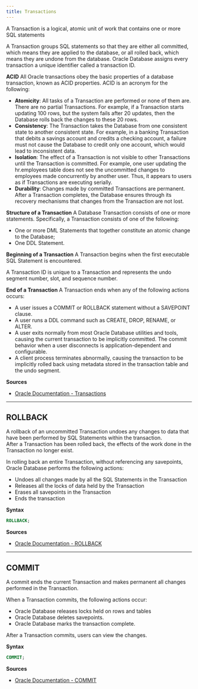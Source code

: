 ```yaml
---
title: Transactions
---
```


A Transaction is a logical, atomic unit of work that contains one or more SQL statements

A Transaction groups SQL statements so that they are either all committed, which means they are applied to the database, or all rolled back, which means they are undone from the database. Oracle Database assigns every transaction a unique identifier called a transaction ID.

**ACID**
All Oracle transactions obey the basic properties of a database transaction, known as ACID properties. ACID is an acronym for the following:

- **Atomicity**: All tasks of a Transaction are performed or none of them are. There are no partial Transactions.
For example, if a Transaction starts updating 100 rows, but the system fails after 20 updates, then the Database rolls back the changes to these 20 rows.
- **Consistency**: The Transaction takes the Database from one consistent state to another consistent state.
For example, in a banking Transaction that debits a savings account and credits a checking account, a failure must not cause the Database to credit only one account, which would lead to inconsistent data.
- **Isolation**: The effect of a Transaction is not visible to other Transactions until the Transaction is committed.
For example, one user updating the hr.employees table does not see the uncommitted changes to employees made concurrently by another user. Thus, it appears to users as if Transactions are executing serially.
- **Durability**: Changes made by committed Transactions are permanent. After a Transaction completes, the Database ensures through its recovery mechanisms that changes from the Transaction are not lost.

**Structure of a Transaction**
A Database Transaction consists of one or more statements. Specifically, a Transaction consists of one of the following:
- One or more DML Statements that together constitute an atomic change to the Database;
- One DDL Statement.

**Beginning of a Transaction**
A Transaction begins when the first executable SQL Statement is encountered.

A Transaction ID is unique to a Transaction and represents the undo segment number, slot, and sequence number.

**End of a Transaction**
A Transaction ends when any of the following actions occurs:
- A user issues a COMMIT or ROLLBACK statement without a SAVEPOINT clause.
- A user runs a DDL command such as CREATE, DROP, RENAME, or ALTER.
- A user exits normally from most Oracle Database utilities and tools, causing the current transaction to be implicitly committed. The commit behavior when a user disconnects is application-dependent and configurable.
- A client process terminates abnormally, causing the transaction to be implicitly rolled back using metadata stored in the transaction table and the undo segment.

**Sources**
- [Oracle Documentation - Transactions](https://docs.oracle.com/en/database/oracle/oracle-database/21/cncpt/transactions.html)

---

## ROLLBACK
A rollback of an uncommitted Transaction undoes any changes to data that have been performed by SQL Statements within the transaction.\
After a Transaction has been rolled back, the effects of the work done in the Transaction no longer exist.

In rolling back an entire Transaction, without referencing any savepoints, Oracle Database performs the following actions:
- Undoes all changes made by all the SQL Statements in the Transaction
- Releases all the locks of data held by the Transaction
- Erases all savepoints in the Transaction
- Ends the transaction

**Syntax**
```sql
ROLLBACK;
```

**Sources**
- [Oracle Documentation - ROLLBACK](https://docs.oracle.com/en/database/oracle/oracle-database/21/sqlrf/ROLLBACK.html)

---

## COMMIT
A commit ends the current Transaction and makes permanent all changes performed in the Transaction.

When a Transaction commits, the following actions occur:
- Oracle Database releases locks held on rows and tables
- Oracle Database deletes savepoints.
- Oracle Database marks the transaction complete.

After a Transaction commits, users can view the changes.

**Syntax**
```sql
COMMIT;
```

**Sources**
- [Oracle Documentation - COMMIT](https://docs.oracle.com/en/database/oracle/oracle-database/21/sqlrf/COMMIT.html)